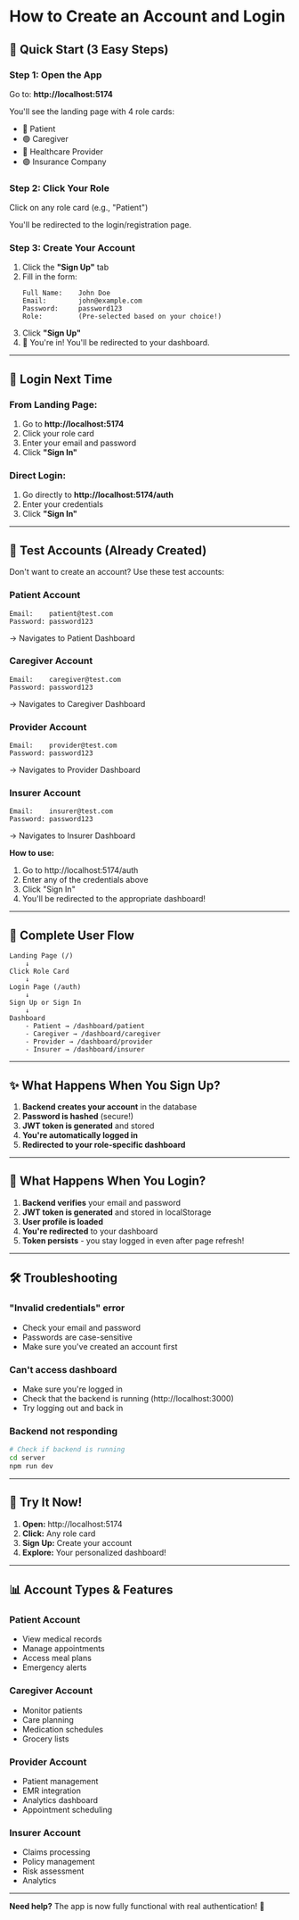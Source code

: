 # How to Create an Account and Login

## 🚀 Quick Start (3 Easy Steps)

### Step 1: Open the App
Go to: **http://localhost:5174**

You'll see the landing page with 4 role cards:
- 🔵 Patient
- 🟢 Caregiver  
- 🔴 Healthcare Provider
- 🟣 Insurance Company

### Step 2: Click Your Role
Click on any role card (e.g., "Patient")

You'll be redirected to the login/registration page.

### Step 3: Create Your Account
1. Click the **"Sign Up"** tab
2. Fill in the form:
   ```
   Full Name:    John Doe
   Email:        john@example.com
   Password:     password123
   Role:         (Pre-selected based on your choice!)
   ```
3. Click **"Sign Up"**
4. 🎉 You're in! You'll be redirected to your dashboard.

---

## 🔐 Login Next Time

### From Landing Page:
1. Go to **http://localhost:5174**
2. Click your role card
3. Enter your email and password
4. Click **"Sign In"**

### Direct Login:
1. Go directly to **http://localhost:5174/auth**
2. Enter your credentials
3. Click **"Sign In"**

---

## 🧪 Test Accounts (Already Created)

Don't want to create an account? Use these test accounts:

### Patient Account
```
Email:    patient@test.com
Password: password123
```
→ Navigates to Patient Dashboard

### Caregiver Account
```
Email:    caregiver@test.com
Password: password123
```
→ Navigates to Caregiver Dashboard

### Provider Account
```
Email:    provider@test.com
Password: password123
```
→ Navigates to Provider Dashboard

### Insurer Account
```
Email:    insurer@test.com
Password: password123
```
→ Navigates to Insurer Dashboard

**How to use:**
1. Go to http://localhost:5174/auth
2. Enter any of the credentials above
3. Click "Sign In"
4. You'll be redirected to the appropriate dashboard!

---

## 📱 Complete User Flow

```
Landing Page (/)
    ↓
Click Role Card
    ↓
Login Page (/auth)
    ↓
Sign Up or Sign In
    ↓
Dashboard
    - Patient → /dashboard/patient
    - Caregiver → /dashboard/caregiver
    - Provider → /dashboard/provider
    - Insurer → /dashboard/insurer
```

---

## ✨ What Happens When You Sign Up?

1. **Backend creates your account** in the database
2. **Password is hashed** (secure!)
3. **JWT token is generated** and stored
4. **You're automatically logged in**
5. **Redirected to your role-specific dashboard**

---

## 🔄 What Happens When You Login?

1. **Backend verifies** your email and password
2. **JWT token is generated** and stored in localStorage
3. **User profile is loaded**
4. **You're redirected** to your dashboard
5. **Token persists** - you stay logged in even after page refresh!

---

## 🛠️ Troubleshooting

### "Invalid credentials" error
- Check your email and password
- Passwords are case-sensitive
- Make sure you've created an account first

### Can't access dashboard
- Make sure you're logged in
- Check that the backend is running (http://localhost:3000)
- Try logging out and back in

### Backend not responding
```bash
# Check if backend is running
cd server
npm run dev
```

---

## 🎯 Try It Now!

1. **Open:** http://localhost:5174
2. **Click:** Any role card
3. **Sign Up:** Create your account
4. **Explore:** Your personalized dashboard!

---

## 📊 Account Types & Features

### Patient Account
- View medical records
- Manage appointments
- Access meal plans
- Emergency alerts

### Caregiver Account
- Monitor patients
- Care planning
- Medication schedules
- Grocery lists

### Provider Account
- Patient management
- EMR integration
- Analytics dashboard
- Appointment scheduling

### Insurer Account
- Claims processing
- Policy management
- Risk assessment
- Analytics

---

**Need help?** The app is now fully functional with real authentication! 🚀

